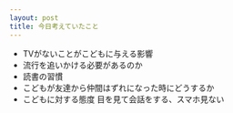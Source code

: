 ```yaml
---
layout: post
title: 今日考えていたこと
---
```



* TVがないことがこどもに与える影響
* 流行を追いかける必要があるのか
* 読書の習慣
* こどもが友達から仲間はずれになった時にどうするか
* こどもに対する態度 目を見て会話をする、スマホ見ない
